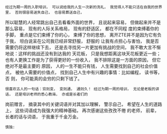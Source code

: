    经过为期一周的入职培训， 可以说给我的人生一次新的洗礼， 我觉得人不能只活在自我的世界里， 否则很容易迷失自己， 也容易葬送自己， 
所以聪慧的人经常跳出自己去看看外面的世界， 且说起来容易， 但做起来并不是那么容易， 现有的人际关系格局， 现有的舒适区， 都在不同程
度的束缚着你的手脚， 重点是它们束缚了你的心， 束缚了你的思想， 离开ZTE并不是因为它有负于我， 坦白说呆在公司我已经非常舒服， 舒服的
让我有点担心与害怕， 我是否需要仍将这样继续下去， 还是去寻找另一片更加有挑战的空间， 我不敢大言不惭地说：这样的挑战还没有到达我的
天花板， 只是我想距离这块天花板更近一些； 也有人更换工作是为了获得更好的一份收入， 我不排除这是一方面的原因， 但它绝对不是最主要的
原因， 人的一生不能只有钱， 人生需要找到自己的社会价值点， 被他人需要的价值点， 找到自己人生中有兴趣的事情：比如编程， 读书等， 否
则， 你可能真的会穷的只剩下钱了。

    很喜欢古人的一句话：穷则变， 变则通， 通则久！ 经过为期一周的培训， 无论是老板的讲话， 还是培训老师的悉心教诲， 亦或是长者们的
岗前赠言， 摘录其中的关键词语并对其加以理解， 警示自己， 希望在人生的道路上， 这些词语成为我强大的精神基础， 再次感谢这些孜孜不倦
的老师， 前辈， 长者的话与词语， 于我重于千金万金。

    慎独: 
